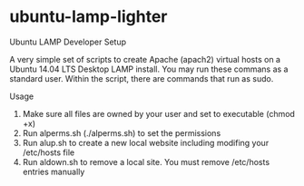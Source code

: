 ubuntu-lamp-lighter
===================

Ubuntu LAMP Developer Setup

A very simple set of scripts to create Apache (apach2) virtual hosts on a Ubuntu 14.04 LTS Desktop LAMP install. You may run these commans as a standard user. Within the script, there are commands that run as sudo.

Usage
1) Make sure all files are owned by your user and set to executable (chmod +x)
2) Run alperms.sh (./alperms.sh) to set the permissions
3) Run alup.sh to create a new local website including modifing your /etc/hosts file
4) Run aldown.sh to remove a local site. You must remove /etc/hosts entries manually